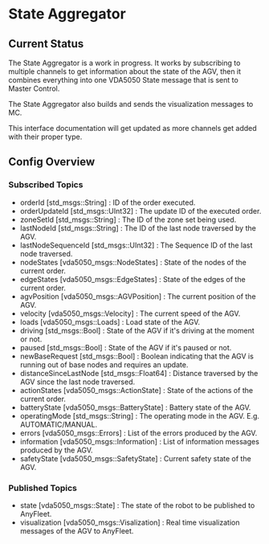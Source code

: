# State Aggregator

## Current Status

The State Aggregator is a work in progress. It works by subscribing to multiple channels to get information about the state of the AGV, then it combines everything into one VDA5050 State message that is sent to Master Control.

The State Aggregator also builds and sends the visualization messages to MC.

This interface documentation will get updated as more channels get added with their proper type.

## Config Overview

### Subscribed Topics

* orderId [std_msgs::String] : ID of the order executed.
* orderUpdateId [std_msgs::UInt32] : The update ID of the executed order.
* zoneSetId [std_msgs::String] : The ID of the zone set being used.
* lastNodeId [std_msgs::String] : The ID of the last node traversed by the AGV.
* lastNodeSequenceId [std_msgs::UInt32] : The Sequence ID of the last node traversed.
* nodeStates [vda5050_msgs::NodeStates] : State of the nodes of the current order.
* edgeStates [vda5050_msgs::EdgeStates] : State of the edges of the current order.
* agvPosition [vda5050_msgs::AGVPosition] : The current position of the AGV.
* velocity [vda5050_msgs::Velocity] : The current speed of the AGV.
* loads [vda5050_msgs::Loads] : Load state of the AGV.
* driving [std_msgs::Bool] : State of the AGV if it's driving at the moment or not.
* paused [std_msgs::Bool] : State of the AGV if it's paused or not.
* newBaseRequest [std_msgs::Bool] : Boolean indicating that the AGV is running out of base nodes and requires an update.
* distanceSinceLastNode [std_msgs::Float64] : Distance traversed by the AGV since the last node traversed.
* actionStates [vda5050_msgs::ActionState] : State of the actions of the current order.
* batteryState [vda5050_msgs::BatteryState] : Battery state of the AGV.
* operatingMode [std_msgs::String] : The operating mode in the AGV. E.g. AUTOMATIC/MANUAL.
* errors [vda5050_msgs::Errors] : List of the errors produced by the AGV.
* information [vda5050_msgs::Information] : List of information messages produced by the AGV.
* safetyState [vda5050_msgs::SafetyState] : Current safety state of the AGV.

### Published Topics

* state [vda5050_msgs::State] : The state of the robot to be published to AnyFleet.
* visualization [vda5050_msgs::Visalization] : Real time visualization messages of the AGV to AnyFleet.
